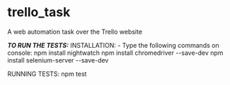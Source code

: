 # trello_task
A web automation task over the Trello website

***TO RUN THE TESTS:***
INSTALLATION: - Type the following commands on console:
  npm install nightwatch
  npm install chromedriver --save-dev
  npm install selenium-server --save-dev

RUNNING TESTS:
  npm test
